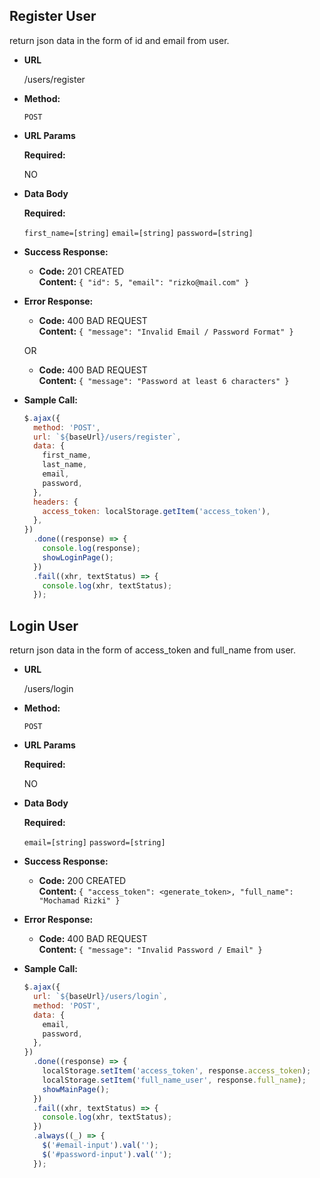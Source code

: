 ## **Register User**

return json data in the form of id and email from user.

- **URL**

  /users/register

- **Method:**

  `POST`

- **URL Params**

  **Required:**

  NO

- **Data Body**

  **Required:**

  `first_name=[string]`
  `email=[string]`
  `password=[string]`

- **Success Response:**

  - **Code:** 201 CREATED <br />
    **Content:** `{ "id": 5, "email": "rizko@mail.com" }`

- **Error Response:**

  - **Code:** 400 BAD REQUEST <br />
    **Content:** `{ "message": "Invalid Email / Password Format" }`

  OR

  - **Code:** 400 BAD REQUEST <br />
    **Content:** `{ "message": "Password at least 6 characters" }`

- **Sample Call:**

  ```javascript
  $.ajax({
    method: 'POST',
    url: `${baseUrl}/users/register`,
    data: {
      first_name,
      last_name,
      email,
      password,
    },
    headers: {
      access_token: localStorage.getItem('access_token'),
    },
  })
    .done((response) => {
      console.log(response);
      showLoginPage();
    })
    .fail((xhr, textStatus) => {
      console.log(xhr, textStatus);
    });
  ```
## **Login User**

return json data in the form of access_token and full_name from user.

- **URL**

  /users/login

- **Method:**

  `POST`

- **URL Params**

  **Required:**

  NO

- **Data Body**

  **Required:**

  `email=[string]`
  `password=[string]`

- **Success Response:**

  - **Code:** 200 CREATED <br />
    **Content:** `{ "access_token": <generate_token>, "full_name": "Mochamad Rizki" }`

- **Error Response:**

  - **Code:** 400 BAD REQUEST <br />
    **Content:** `{ "message": "Invalid Password / Email" }`

- **Sample Call:**

  ```javascript
  $.ajax({
    url: `${baseUrl}/users/login`,
    method: 'POST',
    data: {
      email,
      password,
    },
  })
    .done((response) => {
      localStorage.setItem('access_token', response.access_token);
      localStorage.setItem('full_name_user', response.full_name);
      showMainPage();
    })
    .fail((xhr, textStatus) => {
      console.log(xhr, textStatus);
    })
    .always((_) => {
      $('#email-input').val('');
      $('#password-input').val('');
    });
  ```